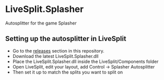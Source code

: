 # LiveSplit.Splasher
Autosplitter for the game Splasher

## Setting up the autosplitter in LiveSplit
- Go to the [releases](https://github.com/ShootMe/LiveSplit.Splasher/releases) section in this repository.
- Download the latest LiveSplit.Splasher.dll
- Place the LiveSplit.Splasher.dll inside the LiveSplit/Components folder
- Open LiveSplit, edit your layout, add Control -> Splasher Autosplitter
- Then set it up to match the splits you want to split on